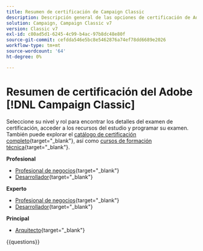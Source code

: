 ```yaml
---
title: Resumen de certificación de Campaign Classic
description: Descripción general de las opciones de certificación de Adobe Campaign Classic
solution: Campaign, Campaign Classic v7
version: Classic v7
exl-id: c80ad5d1-6245-4c99-b4ac-97b8dc48e80f
source-git-commit: cefdda546e5bc8e5462876a74ef78dd6689e2026
workflow-type: tm+mt
source-wordcount: '64'
ht-degree: 0%

---
```


# Resumen de certificación del Adobe [!DNL Campaign Classic]

Seleccione su nivel y rol para encontrar los detalles del examen de certificación, acceder a los recursos del estudio y programar su examen. También puede explorar el [catálogo de certificación completo](https://certification.adobe.com/certifications){target="_blank"}, así como [cursos de formación técnica](https://certification.adobe.com/courses/?/courses){target="_blank"}.

**Profesional**

* [Profesional de negocios](https://certification.adobe.com/certification/campaign-classic-business-practitioner-professional){target="_blank"} <!--AD0-E329-->
* [Desarrollador](https://certification.adobe.com/certification/developer-professional){target="_blank"} <!--AD0-E331-->

**Experto**

* [Profesional de negocios](https://certification.adobe.com/certification/campaign-classic-business-practitioner-expert){target="_blank"} <!--AD0-E327-->
* [Desarrollador](https://certification.adobe.com/certification/campaign-classic-developer-expert){target="_blank"} <!--AD0-E330-->

**Principal**

* [Arquitecto](https://certification.adobe.com/certification/campaign-classic-architect-master){target="_blank"} <!--AD0-E328-->

{{questions}}

